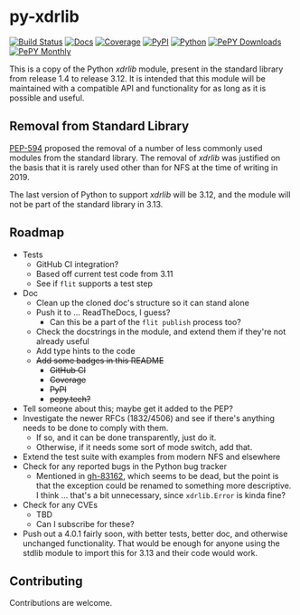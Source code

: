 # py-xdrlib

[![Build Status](https://github.com/da4089/py-xdrlib/actions/workflows/build.yml/badge.svg?event=push)](https://github.com/da4089/py-xdrlib/actions/workflows/build.yml)
[![Docs](https://readthedocs.org/projects/py-xdrlib/badge/?version=latest)](http://py-xdrlib.readthedocs.io/en/latest/)
[![Coverage](https://coveralls.io/repos/github/da4089/py-xdrlib/badge.svg?branch=main)](https://coveralls.io/github/da4089/py-xdrlib?branch=main)
[![PyPI](https://img.shields.io/pypi/v/py-xdrlib.svg)](https://pypi.python.org/pypi/py-xdrlib)
[![Python](https://img.shields.io/pypi/pyversions/py-xdrlib.svg)](https://pypi.python.org/pypi/py-xdrlib)
[![PePY Downloads](https://pepy.tech/badge/py-xdrlib)](https://pepy.tech/project/py-xdrlib)
[![PePY Monthly](https://pepy.tech/badge/py-xdrlib/month)](https://pepy.tech/project/py-xdrlib)

This is a copy of the Python _xdrlib_ module, present in the standard
library from release 1.4 to release 3.12.  It is intended that this
module will be maintained with a compatible API and functionality for
as long as it is possible and useful.

## Removal from Standard Library

[PEP-594](https://peps.python.org/pep-0594/#xdrlib) proposed the
removal of a number of less commonly used modules from the standard
library.  The removal of _xdrlib_ was justified on the basis that it
is rarely used other than for NFS at the time of writing in 2019.

The last version of Python to support _xdrlib_ will be 3.12, and the
module will not be part of the standard library in 3.13.

## Roadmap

* Tests
  * GitHub CI integration?
  * Based off current test code from 3.11
  * See if `flit` supports a test step
* Doc
  * Clean up the cloned doc's structure so it can stand alone
  * Push it to ... ReadTheDocs, I guess?
    * Can this be a part of the `flit publish` process too?
  * Check the docstrings in the module, and extend them if they're not
    already useful
  * Add type hints to the code
  * ~~Add some badges in this README~~
    * ~~GitHub CI~~
    * ~~Coverage~~
    * ~~PyPI~~
    * ~~pepy.tech?~~
* Tell someone about this; maybe get it added to the PEP?
* Investigate the newer RFCs (1832/4506) and see if there's anything
  needs to be done to comply with them.
  * If so, and it can be done transparently, just do it.
  * Otherwise, if it needs some sort of mode switch, add that.
* Extend the test suite with examples from modern NFS and elsewhere
* Check for any reported bugs in the Python bug tracker
  * Mentioned in
    [gh-83162](https://github.com/python/cpython/issues/83162), which
    seems to be dead, but the point is that the exception could be
    renamed to something more descriptive.  I think ... that's a bit
    unnecessary, since `xdrlib.Error` is kinda fine?
* Check for any CVEs
  * TBD
  * Can I subscribe for these?
* Push out a 4.0.1 fairly soon, with better tests, better doc, and
  otherwise unchanged functionality.  That would be enough for anyone
  using the stdlib module to import this for 3.13 and their code would
  work.

## Contributing

Contributions are welcome.
